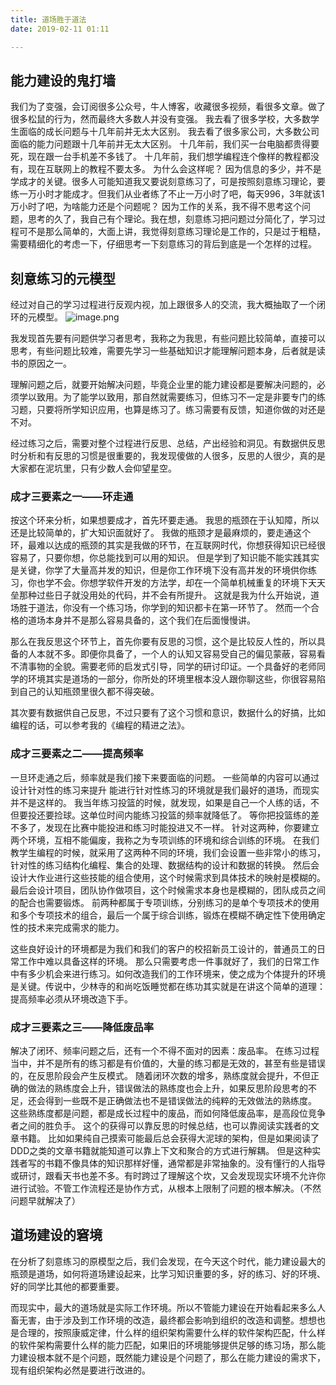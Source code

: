 ```yaml
---
title: 道场胜于道法
date: 2019-02-11 01:11

---
```


## 能力建设的鬼打墙

我们为了变强，会订阅很多公众号，牛人博客，收藏很多视频，看很多文章。做了很多松鼠的行为，然而最终大多数人并没有变强。
我去看了很多学校，大多数学生面临的成长问题与十几年前并无太大区别。
我去看了很多家公司，大多数公司面临的能力问题跟十几年前并无太大区别。
十几年前，我们买一台电脑都贵得要死，现在跟一台手机差不多钱了。
十几年前，我们想学编程连个像样的教程都没有，现在互联网上的教程不要太多。
为什么会这样呢？
因为信息的多少，并不是学成才的关键。很多人可能知道我又要说刻意练习了，可是按照刻意练习理论，要练一万小时才能成才。但我们从业者练了不止一万小时了吧，每天996，3年就该1万小时了吧，为啥能力还是个问题呢？
因为工作的关系，我不得不思考这个问题，思考的久了，我自己有个理论。我在想，刻意练习把问题过分简化了，学习过程可不是那么简单的，大面上讲，我觉得刻意练习理论是工作的，只是过于粗糙，需要精细化的考虑一下，仔细思考一下刻意练习的背后到底是一个怎样的过程。

## 刻意练习的元模型
经过对自己的学习过程进行反观内视，加上跟很多人的交流，我大概抽取了一个闭环的元模型。
![image.png](https://personal-blog.obs.cn-north-4.myhuaweicloud.com/dojo-is-more-important-than-method/pic-01.png)

我发现首先要有问题供学习者思考，我称之为我思，有些问题比较简单，直接可以思考，有些问题比较难，需要先学习一些基础知识才能理解问题本身，后者就是读书的原因之一。

理解问题之后，就要开始解决问题，毕竟企业里的能力建设都是要解决问题的，必须学以致用。为了能学以致用，那自然就需要练习，但练习不一定是非要专门的练习题，只要将所学知识应用，也算是练习了。练习需要有反馈，知道你做的对还是不对。

经过练习之后，需要对整个过程进行反思、总结，产出经验和洞见。有数据供反思时分析和有反思的习惯是很重要的，我发现傻做的人很多，反思的人很少，真的是大家都在泥坑里，只有少数人会仰望星空。

### 成才三要素之一——环走通
按这个环来分析，如果想要成才，首先环要走通。
我思的瓶颈在于认知障，所以还是比较简单的，扩大知识面就好了。
我做的瓶颈才是最麻烦的，要走通这个环，最难以达成的瓶颈的其实是我做的环节，在互联网时代，你想获得知识已经很容易了，只要你想，你总能找到可以用的知识。
但是学到了知识能不能实践其实是关键，你学了大量高并发的知识，但是你工作环境下没有高并发的环境供你练习，你也学不会。你想学软件开发的方法学，却在一个简单机械重复的环境下天天垒那种过些日子就没用处的代码，并不会有所提升。
这就是我为什么开始说，道场胜于道法，你没有一个练习场，你学到的知识都卡在第一环节了。
然而一个合格的道场本身并不是那么容易具备的，这个我们在后面慢慢讲。

那么在我反思这个环节上，首先你要有反思的习惯，这个是比较反人性的，所以具备的人本就不多。即便你具备了，一个人的认知又容易受自己的偏见蒙蔽，容易看不清事物的全貌。需要老师的启发式引导，同学的研讨印证。一个具备好的老师同学的环境其实是道场的一部分，你所处的环境里根本没人跟你聊这些，你很容易陷到自己的认知瓶颈里很久都不得突破。

其次要有数据供自己反思，不过只要有了这个习惯和意识，数据什么的好搞，比如编程的话，可以参考我的《编程的精进之法》。

### 成才三要素之二——提高频率

一旦环走通之后，频率就是我们接下来要面临的问题。
一些简单的内容可以通过设计针对性的练习来提升
能进行针对性练习的环境就是我们最好的道场，而现实并不是这样的。
我当年练习投篮的时候，就发现，如果是自己一个人练的话，不但要投还要捡球。这单位时间内能练习投篮的频率就降低了。
等你把投篮练的差不多了，发现在比赛中能投进和练习时能投进又不一样。
针对这两种，你要建立两个环境，互相不能偏废，我称之为专项训练的环境和综合训练的环境。
在我们教学生编程的时候，就采用了这两种不同的环境，我们会设置一些非常小的练习，针对性的练习结构化编程、集合的处理、数据结构的设计和数据的转换。
然后会设计大作业进行这些技能的组合使用，这个时候需求到具体技术的映射是模糊的。
最后会设计项目，团队协作做项目，这个时候需求本身也是模糊的，团队成员之间的配合也需要锻炼。
前两种都属于专项训练，分别练习的是单个专项技术的使用和多个专项技术的组合，最后一个属于综合训练，锻炼在模糊不确定性下使用确定性的技术来完成需求的能力。

这些良好设计的环境都是为我们和我们的客户的校招新员工设计的，普通员工的日常工作中难以具备这样的环境。
那么只需要考虑一件事就好了，我们的日常工作中有多少机会来进行练习。如何改造我们的工作环境来，使之成为个体提升的环境是关键。传说中，少林寺的和尚吃饭睡觉都在练功其实就是在讲这个简单的道理：提高频率必须从环境改造下手。

### 成才三要素之三——降低废品率

解决了闭环、频率问题之后，还有一个不得不面对的因素：废品率。
在练习过程当中，并不是所有的练习都是有价值的，大量的练习都是无效的，甚至有些是错误的，在反思阶段会产生反模式。
随着闭环次数的增多，熟练度就会提升，不但正确的做法的熟练度会上升，错误做法的熟练度也会上升，如果反思阶段思考的不足，还会得到一些既不是正确做法也不是错误做法的纯粹的无效做法的熟练度。
这些熟练度都是问题，都是成长过程中的废品，而如何降低废品率，是高段位竞争者之间的胜负手。
这个的获得可以靠反思的时候总结，也可以靠阅读实践者的文章书籍。
比如如果纯自己摸索可能最后总会获得大泥球的架构，但是如果阅读了DDD之类的文章书籍就能知道可以靠上下文和聚合的方式进行解耦。
但是这种实践者写的书籍不像具体的知识那样好懂，通常都是非常抽象的。没有懂行的人指导或研讨，跟看天书也差不多。有时跨过了理解这个坎，又会发现现实环境不允许你进行试验。不管工作流程还是协作方式，从根本上限制了问题的根本解决。（不然问题早就解决了）

## 道场建设的窘境

在分析了刻意练习的原模型之后，我们会发现，在今天这个时代，能力建设最大的瓶颈是道场，如何将道场建设起来，比学习知识重要的多，好的练习、好的环境、好的同学比其他的都要重要。

而现实中，最大的道场就是实际工作环境。所以不管能力建设在开始看起来多么人畜无害，由于涉及到工作环境的改造，最终都会影响到组织的改造和调整。想想也是合理的，按照康威定律，什么样的组织架构需要什么样的软件架构匹配，什么样的软件架构需要什么样的能力匹配，如果旧的环境能够提供足够的练习场，那么能力建设根本就不是个问题，既然能力建设是个问题了，那么在能力建设的需求下，现有组织架构必然是要进行改进的。
